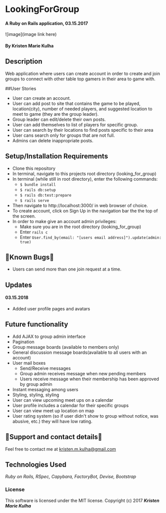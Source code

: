 # LookingForGroup

#### A Ruby on Rails application, 03.15.2017

![image](image link here)

#### By Kristen Marie Kulha

## Description

Web application where users can create account in order to create and join groups to connect with other table top gamers in their area to game with.

##User Stories

* User can create an account.
* User can add post to site that contains the game to be played, location(city), number of     needed players, and suggested location to meet to game (they are the group leader).
* Group leader can edit/delete their own posts.
* User can add themselves to list of players for specific group.
* User can search by their locations to find posts specific to their area
* User cans search only for groups that are not full.
* Admins can delete inappropriate posts.


## Setup/Installation Requirements
* Clone this repository
* In terminal, navigate to this projects root directory (looking_for_group)
* In terminal (while still in root directory), enter the following commands:
  * ``` $ bundle install ```
  * ``` $ rails db:setup ```
  * ``` $ rails db:test:prepare ```
  * ``` $ rails serve ```
* Then navigate to http://localhost:3000/ in web browser of choice.
* To create account, click on Sign Up in the navigation bar the the top of the screen.
* In order to make give an account admin privileges:
  * Make sure you are in the root directory (looking_for_group)
  * Enter ```rails c```
  * Enter ```User.find_by(email: "[users email address]").update(admin: true)```



## 🐛Known Bugs🐛

* Users can send more than one join request at a time.

## Updates

#### 03.15.2018

* Added user profile pages and avatars

## Future functionality

* Add AJAX to group admin interface
* Pagination
* Group message boards (available to members only)
* General discussion message boards(available to all users with an account)
* User mail boxes
  * Send/Receive messages
  * Group admin receives message when new pending members
  * Users receive message when their membership has been approved by group admin
* Instant messaging among users
* Styling, styling, styling
* User can view upcoming meet ups on a calendar
* User profile includes a calendar for their specific groups
* User can view meet up location on map
* User rating system (so if user didn't show to group without notice, was abusive, etc.) they will have low rating.


## 📧Support and contact details📧

Feel free to contact me at kristen.m.kulha@gmail.com

## Technologies Used

_Ruby on Rails, RSpec, Capybara, FactoryBot, Devise, Bootstrap_

### License

This software is licensed under the MIT license.
Copyright (c) 2017 **_Kristen Marie Kulha_**
